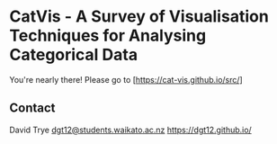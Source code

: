 # CatVis - A Survey of Visualisation Techniques for Analysing Categorical Data

You're nearly there! Please go to [https://cat-vis.github.io/src/]

## Contact

David Trye
dgt12@students.waikato.ac.nz
https://dgt12.github.io/
